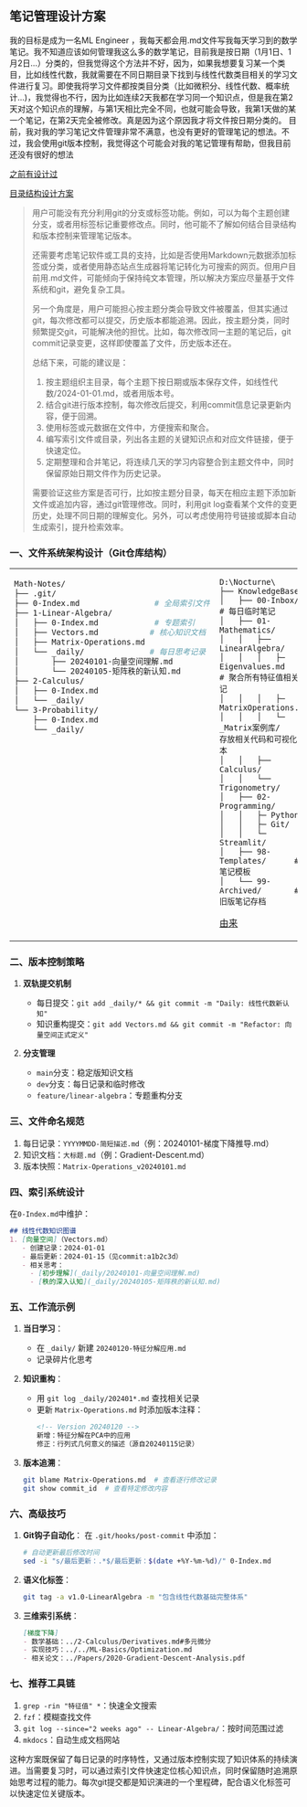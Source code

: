 ## 笔记管理设计方案

我的目标是成为一名ML Engineer ，我每天都会用.md文件写我每天学习到的数学笔记。我不知道应该如何管理我这么多的数学笔记，目前我是按日期（1月1日、1月2日…）分类的，但我觉得这个方法并不好，因为，如果我想要复习某一个类目，比如线性代数，我就需要在不同日期目录下找到与线性代数类目相关的学习文件进行复习。即使我将学习文件都按类目分类（比如微积分、线性代数、概率统计...)，我觉得也不行，因为比如连续2天我都在学习同一个知识点，但是我在第2天对这个知识点的理解，与第1天相比完全不同，也就可能会导致，我第1天做的某一个笔记，在第2天完全被修改。真是因为这个原因我才将文件按日期分类的。  目前，我对我的学习笔记文件管理非常不满意，也没有更好的管理笔记的想法。不过，我会使用git版本控制，我觉得这个可能会对我的笔记管理有帮助，但我目前还没有很好的想法

<a href='D:\Nocturne\学习书籍\日志2025年\4月15日\Question1.md'>之前有设计过</a>

<a href='D:\Nocturne\学习书籍\日志2025年\4月10日 目录结构重构方案、mermaid\Question2.md'>目录结构设计方案</a>

>用户可能没有充分利用git的分支或标签功能。例如，可以为每个主题创建分支，或者用标签标记重要修改点。同时，他可能不了解如何结合目录结构和版本控制来管理笔记版本。
>
>还需要考虑笔记软件或工具的支持，比如是否使用Markdown元数据添加标签或分类，或者使用静态站点生成器将笔记转化为可搜索的网页。但用户目前用.md文件，可能倾向于保持纯文本管理，所以解决方案应尽量基于文件系统和git，避免复杂工具。
>
>另一个角度是，用户可能担心按主题分类会导致文件被覆盖，但其实通过git，每次修改都可以提交，历史版本都能追溯。因此，按主题分类，同时频繁提交git，可能解决他的担忧。比如，每次修改同一主题的笔记后，git commit记录变更，这样即使覆盖了文件，历史版本还在。
>
>总结下来，可能的建议是：
>
>1. 按主题组织主目录，每个主题下按日期或版本保存文件，如线性代数/2024-01-01.md，或者用版本号。
>2. 结合git进行版本控制，每次修改后提交，利用commit信息记录更新内容，便于回溯。
>3. 使用标签或元数据在文件中，方便搜索和聚合。
>4. 编写索引文件或目录，列出各主题的关键知识点和对应文件链接，便于快速定位。
>5. 定期整理和合并笔记，将连续几天的学习内容整合到主题文件中，同时保留原始日期文件作为历史记录。
>
>需要验证这些方案是否可行，比如按主题分目录，每天在相应主题下添加新文件或追加内容，通过git管理修改。同时，利用git log查看某个文件的变更历史，处理不同日期的理解变化。另外，可以考虑使用符号链接或脚本自动生成索引，提升检索效率。

### 一、文件系统架构设计（Git仓库结构）

<table><tr><td style='vertical-align:top;'>

```bash
Math-Notes/
├── .git/
├── 0-Index.md                # 全局索引文件
├── 1-Linear-Algebra/
│   ├── 0-Index.md            # 专题索引
│   ├── Vectors.md           # 核心知识文档
│   ├── Matrix-Operations.md
│   └── _daily/              # 每日思考记录
│       ├── 20240101-向量空间理解.md
│       └── 20240105-矩阵秩的新认知.md
├── 2-Calculus/
│   ├── 0-Index.md
│   └── _daily/
└── 3-Probability/
    ├── 0-Index.md
    └── _daily/
```

</td><td style='vertical-align:top;'>

```
D:\Nocturne\
├── KnowledgeBase/
│   ├── 00-Inbox/          # 每日临时笔记
│   ├── 01-Mathematics/
│   │   ├── LinearAlgebra/
│   │   │   ├─ Eigenvalues.md     # 聚合所有特征值相关笔记
│   │   │   ├─ MatrixOperations.md
│   │   │   └─ _Matrix案例库/     # 存放相关代码和可视化脚本
│   │   ├── Calculus/
│   │   └── Trigonometry/
│   ├── 02-Programming/
│   │   ├─ Python/
│   │   ├─ Git/
│   │   └─ Streamlit/
│   ├── 98-Templates/      # 笔记模板
│   └── 99-Archived/       # 旧版笔记存档
```

<a href='D:\Nocturne\学习书籍\日志2025年\4月15日\Question1.md'>由来</a>

</td></tr></table>



### 二、版本控制策略
1. **双轨提交机制**
    - 每日提交：`git add _daily/* && git commit -m "Daily: 线性代数新认知"`
    - 知识重构提交：`git add Vectors.md && git commit -m "Refactor: 向量空间正式定义"`

2. **分支管理**
   - `main`分支：稳定版知识文档
   - `dev`分支：每日记录和临时修改
   - `feature/linear-algebra`：专题重构分支

### 三、文件命名规范
1. 每日记录：`YYYYMMDD-简短描述.md`（例：20240101-梯度下降推导.md）
2. 知识文档：`大标题.md`（例：Gradient-Descent.md）
3. 版本快照：`Matrix-Operations_v20240101.md`

### 四、索引系统设计
在`0-Index.md`中维护：

```markdown
## 线性代数知识图谱
1. [向量空间]（Vectors.md）
   - 创建记录：2024-01-01
   - 最后更新：2024-01-15（见commit:a1b2c3d）
   - 相关思考：
     - [初步理解](_daily/20240101-向量空间理解.md)
     - [秩的深入认知](_daily/20240105-矩阵秩的新认知.md)
```

### 五、工作流示例
1. **当日学习**：
   - 在 `_daily/` 新建 `20240120-特征分解应用.md`
   - 记录碎片化思考

2. **知识重构**：
   - 用 `git log _daily/202401*.md` 查找相关记录
   - 更新 `Matrix-Operations.md` 时添加版本注释：
     ```markdown
     <!-- Version 20240120 -->
     新增：特征分解在PCA中的应用
     修正：行列式几何意义的描述（源自20240115记录）
     ```

3. **版本追溯**：
   ```bash
   git blame Matrix-Operations.md  # 查看逐行修改记录
   git show commit_id  # 查看特定修改内容
   ```

### 六、高级技巧
1. **Git钩子自动化**：
   在 `.git/hooks/post-commit` 中添加：
   ```bash
   # 自动更新最后修改时间
   sed -i "s/最后更新：.*$/最后更新：$(date +%Y-%m-%d)/" 0-Index.md
   ```

2. **语义化标签**：
   ```bash
   git tag -a v1.0-LinearAlgebra -m "包含线性代数基础完整体系"
   ```

3. **三维索引系统**：
   ```markdown
   [梯度下降]
   - 数学基础：../2-Calculus/Derivatives.md#多元微分
   - 实现技巧：../../ML-Basics/Optimization.md
   - 相关论文：../Papers/2020-Gradient-Descent-Analysis.pdf
   ```

### 七、推荐工具链
1. `grep -rin "特征值" *`：快速全文搜索
2. `fzf`：模糊查找文件
3. `git log --since="2 weeks ago" -- Linear-Algebra/`：按时间范围过滤
4. `mkdocs`：自动生成文档网站

这种方案既保留了每日记录的时序特性，又通过版本控制实现了知识体系的持续演进。当需要复习时，可以通过索引文件快速定位核心知识点，同时保留随时追溯原始思考过程的能力。每次git提交都是知识演进的一个里程碑，配合语义化标签可以快速定位关键版本。
